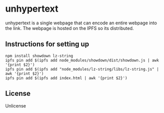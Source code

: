 # unhypertext

unhypertext is a single webpage that can encode an entire webpage into the link. The webpage is hosted on the IPFS so its distributed.

## Instructions for setting up

```
npm install showdown lz-string
ipfs pin add $(ipfs add node_modules/showdown/dist/showdown.js | awk '{print $2}')
ipfs pin add $(ipfs add "node_modules/lz-string/libs/lz-string.js" | awk '{print $2}')
ipfs pin add $(ipfs add index.html | awk '{print $2}')
```

## License 

Unlicense
